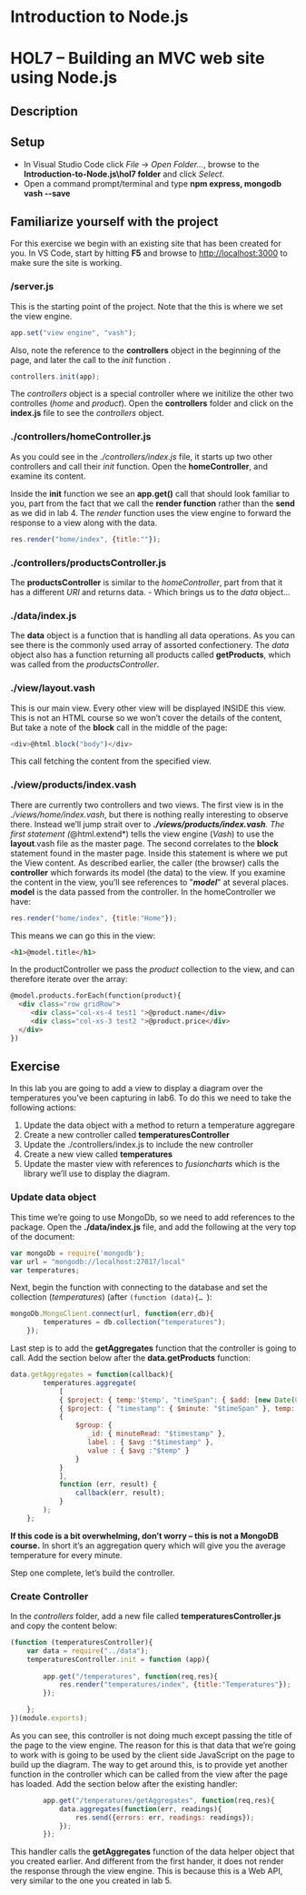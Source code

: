 # Introduction to Node.js
# HOL7 – Building an MVC web site using Node.js
## Description

## Setup
* In Visual Studio Code click *File* -> *Open Folder...*, browse to the **Introduction-to-Node.js\hol7 folder** and click *Select*.
* Open a command prompt/terminal and type **npm express, mongodb vash --save**

## Familiarize yourself with the project
For this exercise we begin with an existing site that has been created for you. In VS Code, start by hitting **F5** and browse to [http://localhost:3000]( http://localhost:3000) to make sure the site is working.

### /server.js
This is the starting point of the project. Note that the this is where we set the view engine.
```js
app.set("view engine", "vash");
```
Also, note the reference to the **controllers** object in the beginning of the page, and later the call to the *init* function .
```js
controllers.init(app);
```
The *controllers* object is a special controller where we initilize the other two controlles (*home* and *product*). Open the **controllers** folder and click on the **index.js** file to see the *controllers* object.

### ./controllers/homeController.js
As you could see in the *./controllers/index.js* file, it starts up two other controllers and call their *init* function. Open the **homeController**, and examine its content.

Inside the **init** function we see an **app.get()** call that should look familiar to you, part from the fact that we call the **render function** rather than the **send** as we did in lab 4. The *render* function uses the view engine to forward the response to a view along with the data.
```js
res.render("home/index", {title:""});
```
### ./controllers/productsController.js
The **productsController** is similar to the *homeController*, part from that it has a different *URI* and returns data. - Which brings us to the *data* object…

### ./data/index.js
The **data** object is a function that is handling all data operations. As you can see there is the commonly used array of assorted confectionery.
The *data* object also has a function returning all products called **getProducts**, which was called from the *productsController*.
### ./view/layout.vash
This is our main view. Every other view will be displayed INSIDE this view. This is not an HTML course so we won’t cover the details of the content, But take a note of the **block** call in the middle of the page:
```js
<div>@html.block("body")</div>
``` 
This call fetching the content from the specified view.
### ./view/products/index.vash
There are currently two controllers and two views. The first view is in the *./views/home/index.vash*, but there is nothing really interesting to observe there. Instead we’ll jump strait over to ***./views/products/index.vash**.
The first statement (*@html.extend*) tells the view engine (*Vash*) to use the **layout**.vash file as the master page. The second correlates to the **block** statement found in the master page. Inside this statement is where we put the View content.
As described earlier, the caller (the browser) calls the **controller** which forwards its model (the data) to the view. If you examine the content in the view, you’ll see references to "***model***" at several places. **model** is the data passed from the controller.
In the homeController we have:
```js
res.render("home/index", {title:"Home"});
```
This means we can go this in the view:
```html
<h1>@model.title</h1>
```
In the productController we pass the *product* collection to the view, and can therefore iterate over the array:
```html
@model.products.forEach(function(product){
  <div class="row gridRow">
     <div class="col-xs-4 test1 ">@product.name</div>
     <div class="col-xs-3 test2 ">@product.price</div>
  </div>
})
```
## Exercise 
In this lab you are going to add a view to display a diagram over the temperatures you’ve been capturing in lab6. To do this we need to take the following actions:

1. Update the data object with a method to return a temperature aggregare
2. Create a new controller called **temperaturesController**
4. Update the ./controllers/index.js to include the new controller
5. Create a new view called **temperatures**
6. Update the master view with references to *fusioncharts* which is the library we’ll use to display the diagram.

### Update data object
This time we’re going to use MongoDb, so we need to add references to the package. Open the **./data/index.js** file, and add the following at the very top of the document:
```js
var mongoDb = require('mongodb');
var url = "mongodb://localhost:27017/local"
var temperatures;
```
Next, begin the function with connecting to the database and set the collection (*temperatures*) (after ```(function (data){… ```):
```js
mongoDb.MongoClient.connect(url, function(err,db){
        temperatures = db.collection("temperatures");
    });
```
Last step is to add the **getAggregates** function that the controller is going to call. Add the section below after the **data.getProducts** function:
```js
data.getAggregates = function(callback){
        temperatures.aggregate(
            [
            { $project: { temp:'$temp', "timeSpan": { $add: [new Date(0), "$_dateTime"] } }},
            { $project: { "timestamp": { $minute: "$timeSpan" }, temp:'$temp' } },
            {
                $group: {
                   _id: { minuteRead: "$timestamp" },
                   label : { $avg :"$timestamp" },
                   value : { $avg :"$temp" }
                }
            }
            ],
            function (err, result) {
                callback(err, result);
            }
        );
    };
```
**If this code is a bit overwhelming, don’t worry – this is not a MongoDB course.** In short it’s an aggregation query which will give you the average temperature for every minute.

Step one complete, let’s build the controller.

### Create Controller
In the *controllers* folder, add a new file called **temperaturesController.js** and copy the content below:
```js
(function (temperaturesController){
    var data = require("../data");
    temperaturesController.init = function (app){        
        
        app.get("/temperatures", function(req,res){
            res.render("temperatures/index", {title:"Temperatures"});
        });

    };
})(module.exports); 
``` 
As you can see, this controller is not doing much except passing the title of the page to the view engine. The reason for this is that data that we’re going to work with is going to be used by the client side JavaScript on the page to build up the diagram.
The way to get around this, is to provide yet another function in the controller which can be called from the view after the page has loaded. Add the section below after the existing handler:
```js
        app.get("/temperatures/getAggregates", function(req,res){
            data.aggregates(function(err, readings){
                res.send({errors: err, readings: readings});
            });
        });
```
This handler calls the **getAggregates** function of the data helper object that you created earlier. And different from the first hander, it does not render the response through the view engine. This is because this is a Web API, very similar to the one you created in lab 5.
